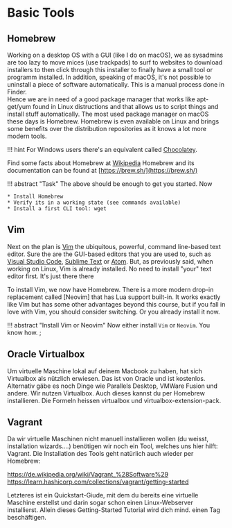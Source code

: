 # Basic Tools

## Homebrew

Working on a desktop OS with a GUI (like I do on macOS), we as sysadmins are too lazy to move mices (use trackpads)
to surf to websites to download installers to then click through this installer to finally have a small tool or
programm installed. In addition, speaking of macOS, it's not possible to uninstall a piece of software automatically.
This is a manual process done in Finder.  
Hence we are in need of a good package manager that works like apt-get/yum found in Linux distructions and that allows
us to script things and install stuff automatically. The most used package manager on macOS these days is Homebrew.
Homebrew is even available on Linux and brings some benefits over the distribution repositories as it knows a lot more
modern tools.

!!! hint
    For Windows users there's an equivalent called [Chocolatey](https://chocolatey.org/).

Find some facts about Homebrew at [Wikipedia](https://en.wikipedia.org/wiki/Homebrew_(package_manager))
Homebrew and its documentation can be found at [https://brew.sh/](https://brew.sh/)

!!! abstract "Task"
    The above should be enough to get you started. Now

    * Install Homebrew
    * Verify its in a working state (see commands available)
    * Install a first CLI tool: wget

## Vim

Next on the plan is [Vim](https://www.vim.org/) the ubiquitous, powerful,
command line-based text editor. Sure the are the GUI-based editors that you are
used to, such as [Visual Studio Code], [Sublime Text] or [Atom]. But, as
previously said, when working on Linux, Vim is already installed. No need to
install "your" text editor first. It's just there there

To install Vim, we now have Homebrew. There is a more modern drop-in replacement
called [Neovim] that has Lua support built-in. It works exactly like Vim but has
some other advantages beyond this course, but if you fall in love with Vim, you
should consider switching. Or you already install it now.

!!! abstract "Install Vim or Neovim"
    Now either install `Vim` or `Neovim`. You know how. ;

[Visual Studio Code]: https://code.visualstudio.com/
[Sublime Text]: https://www.sublimetext.com/
[Atom]: https://atom.io/

## Oracle Virtualbox

Um virtuelle Maschine lokal auf deinem Macbook zu haben, hat sich Virtualbox als nützlich erwiesen. Das ist von Oracle und ist kostenlos. Alternativ gäbe es noch Dinge wie Parallels Desktop, VMWare Fusion und andere. Wir nutzen Virtualbox. Auch dieses kannst du per Homebrew installieren. Die Formeln heissen virtualbox und virtualbox-extension-pack.

## Vagrant

Da wir virtuelle Maschinen nicht manuell installieren wollen (du weisst, installation wizards....) benötigen wir noch ein Tool, welches uns hier hilft: Vagrant. Die Installation des Tools geht natürlich auch wieder per Homebrew:

https://de.wikipedia.org/wiki/Vagrant_%28Software%29
https://learn.hashicorp.com/collections/vagrant/getting-started

Letzteres ist ein Quickstart-Giude, mit dem du bereits eine virtuelle Maschine erstellst und darin sogar schon einen Linux-Webserver installierst. Allein dieses Getting-Started Tutorial wird dich mind. einen Tag beschäftigen.
